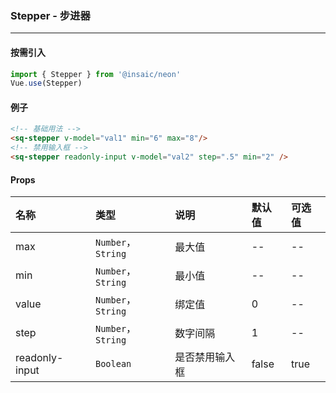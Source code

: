 ### Stepper - 步进器

---
#### 按需引入

```js
import { Stepper } from '@insaic/neon'
Vue.use(Stepper)
```

#### 例子
```html
<!-- 基础用法 -->
<sq-stepper v-model="val1" min="6" max="8"/>
<!-- 禁用输入框 -->
<sq-stepper readonly-input v-model="val2" step=".5" min="2" />
```

#### Props
 名称             | 类型              | 说明            | 默认值  | 可选值
:------          |:---------         |:--------        |:-------|:------
 max             | `Number`，`String` | 最大值          |   --    | --
 min             | `Number`，`String` | 最小值          |   --    | --
 value           | `Number`，`String` | 绑定值          | 0       | --
 step            | `Number`，`String` | 数字间隔        | 1       | --
 readonly-input  | `Boolean`         | 是否禁用输入框   | false   | true